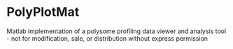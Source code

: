 # PolyPlotMat
Matlab implementation of a polysome profiling data viewer and analysis tool - not for modification, sale, or distribution without express permission
